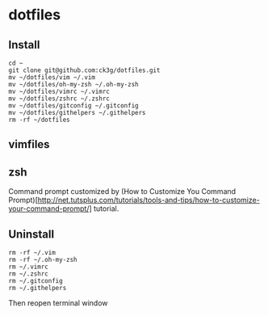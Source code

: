 # dotfiles

## Install

    cd ~
    git clone git@github.com:ck3g/dotfiles.git
    mv ~/dotfiles/vim ~/.vim
    mv ~/dotfiles/oh-my-zsh ~/.oh-my-zsh
    mv ~/dotfiles/vimrc ~/.vimrc
    mv ~/dotfiles/zshrc ~/.zshrc
    mv ~/dotfiles/gitconfig ~/.gitconfig
    mv ~/dotfiles/githelpers ~/.githelpers
    rm -rf ~/dotfiles

## vimfiles

## zsh

Command prompt customized by (How to Customize You Command Prompt)[http://net.tutsplus.com/tutorials/tools-and-tips/how-to-customize-your-command-prompt/] tutorial.


## Uninstall

    rm -rf ~/.vim
    rm -rf ~/.oh-my-zsh
    rm ~/.vimrc
    rm ~/.zshrc
    rm ~/.gitconfig
    rm ~/.githelpers

Then reopen terminal window

